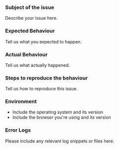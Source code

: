 ### Subject of the issue

Describe your issue here.


### Expected Behaviour

Tell us what you expected to happen.


### Actual Behaviour

Tell us what actually happened.


### Steps to reproduce the behaviour

Tell us how to reproduce this issue.


### Environment

- Include the operating system and its version
- Include the browser you're using and its version

### Error Logs

Please include any relevant log snippets or files here.
